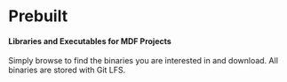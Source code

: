 # Prebuilt

#### Libraries and Executables for MDF Projects

Simply browse to find the binaries you are interested in and download. All binaries are stored with Git LFS.
